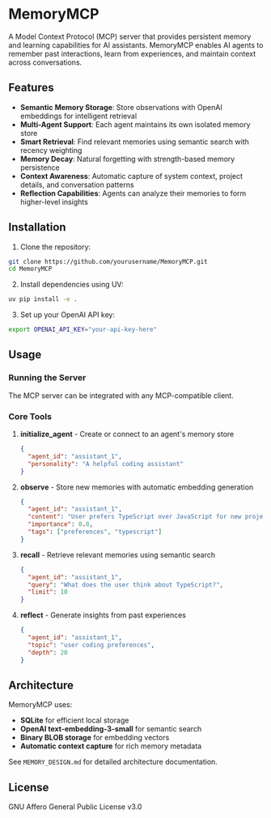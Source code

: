# MemoryMCP

A Model Context Protocol (MCP) server that provides persistent memory and learning capabilities for AI assistants. MemoryMCP enables AI agents to remember past interactions, learn from experiences, and maintain context across conversations.

## Features

- **Semantic Memory Storage**: Store observations with OpenAI embeddings for intelligent retrieval
- **Multi-Agent Support**: Each agent maintains its own isolated memory store
- **Smart Retrieval**: Find relevant memories using semantic search with recency weighting
- **Memory Decay**: Natural forgetting with strength-based memory persistence
- **Context Awareness**: Automatic capture of system context, project details, and conversation patterns
- **Reflection Capabilities**: Agents can analyze their memories to form higher-level insights

## Installation

1. Clone the repository:
```bash
git clone https://github.com/yourusername/MemoryMCP.git
cd MemoryMCP
```

2. Install dependencies using UV:
```bash
uv pip install -e .
```

3. Set up your OpenAI API key:
```bash
export OPENAI_API_KEY="your-api-key-here"
```

## Usage

### Running the Server

The MCP server can be integrated with any MCP-compatible client.

### Core Tools

1. **initialize_agent** - Create or connect to an agent's memory store
   ```json
   {
     "agent_id": "assistant_1",
     "personality": "A helpful coding assistant"
   }
   ```

2. **observe** - Store new memories with automatic embedding generation
   ```json
   {
     "agent_id": "assistant_1",
     "content": "User prefers TypeScript over JavaScript for new projects",
     "importance": 0.8,
     "tags": ["preferences", "typescript"]
   }
   ```

3. **recall** - Retrieve relevant memories using semantic search
   ```json
   {
     "agent_id": "assistant_1", 
     "query": "What does the user think about TypeScript?",
     "limit": 10
   }
   ```

4. **reflect** - Generate insights from past experiences
   ```json
   {
     "agent_id": "assistant_1",
     "topic": "user coding preferences",
     "depth": 20
   }
   ```

## Architecture

MemoryMCP uses:
- **SQLite** for efficient local storage
- **OpenAI text-embedding-3-small** for semantic search
- **Binary BLOB storage** for embedding vectors
- **Automatic context capture** for rich memory metadata

See `MEMORY_DESIGN.md` for detailed architecture documentation.

## License

GNU Affero General Public License v3.0